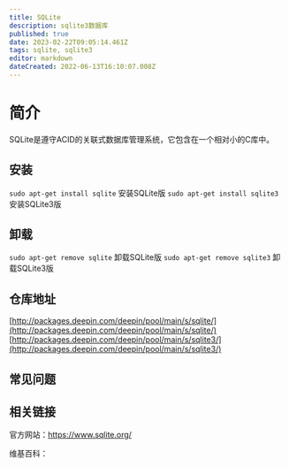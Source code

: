 ```yaml
---
title: SQLite
description: sqlite3数据库
published: true
date: 2023-02-22T09:05:14.461Z
tags: sqlite, sqlite3
editor: markdown
dateCreated: 2022-06-13T16:10:07.008Z
---
```


# 简介

SQLite是遵守ACID的关联式数据库管理系统，它包含在一个相对小的C库中。

## 安装

`sudo apt-get install sqlite`			安装SQLite版
`sudo apt-get install sqlite3`		安装SQLite3版

## 卸载

`sudo apt-get remove sqlite`			卸载SQLite版
`sudo apt-get remove sqlite3`			卸载SQLite3版

## 仓库地址
[http://packages.deepin.com/deepin/pool/main/s/sqlite/](http://packages.deepin.com/deepin/pool/main/s/sqlite/)
[http://packages.deepin.com/deepin/pool/main/s/sqlite3/](http://packages.deepin.com/deepin/pool/main/s/sqlite3/)

## 常见问题

## 相关链接
官方网站：https://www.sqlite.org/

维基百科：